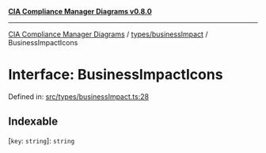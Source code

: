 [**CIA Compliance Manager Diagrams v0.8.0**](../../../README.md)

***

[CIA Compliance Manager Diagrams](../../../modules.md) / [types/businessImpact](../README.md) / BusinessImpactIcons

# Interface: BusinessImpactIcons

Defined in: [src/types/businessImpact.ts:28](https://github.com/Hack23/cia-compliance-manager/blob/9d71808d079d754f4b85858b6e4ea1bff990b076/src/types/businessImpact.ts#L28)

## Indexable

\[`key`: `string`\]: `string`

